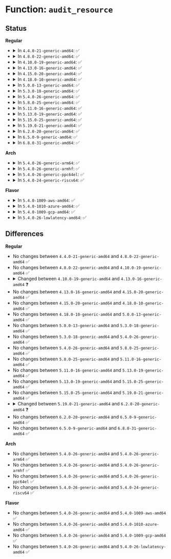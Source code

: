 # Function: <code>audit_resource</code>

## Status
<b>Regular</b>
<ul>
<li>
<details>
<summary>In <code>4.4.0-21-generic-amd64</code>: ✅</summary>

```c
int audit_resource(struct aa_profile * profile, unsigned int resource, long unsigned int value, int error)
```

```json
{
  "name": "audit_resource",
  "collision_type": "Unique Static",
  "inline_type": "No",
  "funcs": [
    {
      "addr": 18446744071582544880,
      "name": "audit_resource",
      "external": false,
      "loc": "security/apparmor/resource.c:50",
      "file": "security/apparmor/resource.c",
      "inline": "seen, unknown",
      "caller_inline": [],
      "caller_func": [
        "security/apparmor/resource.c:aa_task_setrlimit",
        "security/apparmor/resource.c:aa_task_setrlimit"
      ]
    }
  ],
  "symbols": [
    {
      "addr": 18446744071582544880,
      "name": "audit_resource",
      "section": ".text",
      "bind": "STB_LOCAL",
      "size": 147
    }
  ]
}
```
</details>
</li>
<li>
<details>
<summary>In <code>4.8.0-22-generic-amd64</code>: ✅</summary>

```c
int audit_resource(struct aa_profile * profile, unsigned int resource, long unsigned int value, int error)
```

```json
{
  "name": "audit_resource",
  "collision_type": "Unique Static",
  "inline_type": "No",
  "funcs": [
    {
      "addr": 18446744071582785168,
      "name": "audit_resource",
      "external": false,
      "loc": "security/apparmor/resource.c:50",
      "file": "security/apparmor/resource.c",
      "inline": "seen, unknown",
      "caller_inline": [],
      "caller_func": [
        "security/apparmor/resource.c:aa_task_setrlimit",
        "security/apparmor/resource.c:aa_task_setrlimit"
      ]
    }
  ],
  "symbols": [
    {
      "addr": 18446744071582785168,
      "name": "audit_resource",
      "section": ".text",
      "bind": "STB_LOCAL",
      "size": 147
    }
  ]
}
```
</details>
</li>
<li>
<details>
<summary>In <code>4.10.0-19-generic-amd64</code>: ✅</summary>

```c
int audit_resource(struct aa_profile * profile, unsigned int resource, long unsigned int value, int error)
```

```json
{
  "name": "audit_resource",
  "collision_type": "Unique Static",
  "inline_type": "No",
  "funcs": [
    {
      "addr": 18446744071582880560,
      "name": "audit_resource",
      "external": false,
      "loc": "security/apparmor/resource.c:50",
      "file": "security/apparmor/resource.c",
      "inline": "seen, unknown",
      "caller_inline": [],
      "caller_func": [
        "security/apparmor/resource.c:aa_task_setrlimit",
        "security/apparmor/resource.c:aa_task_setrlimit"
      ]
    }
  ],
  "symbols": [
    {
      "addr": 18446744071582880560,
      "name": "audit_resource",
      "section": ".text",
      "bind": "STB_LOCAL",
      "size": 147
    }
  ]
}
```
</details>
</li>
<li>
<details>
<summary>In <code>4.13.0-16-generic-amd64</code>: ✅</summary>

```c
int audit_resource(struct aa_profile * profile, unsigned int resource, long unsigned int value, struct aa_label * peer, const char * info, int error)
```

```json
{
  "name": "audit_resource",
  "collision_type": "Unique Static",
  "inline_type": "No",
  "funcs": [
    {
      "addr": 18446744071582950784,
      "name": "audit_resource",
      "external": false,
      "loc": "security/apparmor/resource.c:56",
      "file": "security/apparmor/resource.c",
      "inline": "seen, unknown",
      "caller_inline": [],
      "caller_func": [
        "security/apparmor/resource.c:aa_task_setrlimit",
        "security/apparmor/resource.c:aa_task_setrlimit"
      ]
    }
  ],
  "symbols": [
    {
      "addr": 18446744071582950784,
      "name": "audit_resource",
      "section": ".text",
      "bind": "STB_LOCAL",
      "size": 171
    }
  ]
}
```
</details>
</li>
<li>
<details>
<summary>In <code>4.15.0-20-generic-amd64</code>: ✅</summary>

```c
int audit_resource(struct aa_profile * profile, unsigned int resource, long unsigned int value, struct aa_label * peer, const char * info, int error)
```

```json
{
  "name": "audit_resource",
  "collision_type": "Unique Static",
  "inline_type": "No",
  "funcs": [
    {
      "addr": 18446744071583112832,
      "name": "audit_resource",
      "external": false,
      "loc": "security/apparmor/resource.c:56",
      "file": "security/apparmor/resource.c",
      "inline": "seen, unknown",
      "caller_inline": [],
      "caller_func": [
        "security/apparmor/resource.c:aa_task_setrlimit",
        "security/apparmor/resource.c:aa_task_setrlimit"
      ]
    }
  ],
  "symbols": [
    {
      "addr": 18446744071583112832,
      "name": "audit_resource",
      "section": ".text",
      "bind": "STB_LOCAL",
      "size": 171
    }
  ]
}
```
</details>
</li>
<li>
<details>
<summary>In <code>4.18.0-10-generic-amd64</code>: ✅</summary>

```c
int audit_resource(struct aa_profile * profile, unsigned int resource, long unsigned int value, struct aa_label * peer, const char * info, int error)
```

```json
{
  "name": "audit_resource",
  "collision_type": "Unique Static",
  "inline_type": "No",
  "funcs": [
    {
      "addr": 18446744071583318080,
      "name": "audit_resource",
      "external": false,
      "loc": "security/apparmor/resource.c:56",
      "file": "security/apparmor/resource.c",
      "inline": "seen, unknown",
      "caller_inline": [],
      "caller_func": [
        "security/apparmor/resource.c:aa_task_setrlimit",
        "security/apparmor/resource.c:aa_task_setrlimit"
      ]
    }
  ],
  "symbols": [
    {
      "addr": 18446744071583318080,
      "name": "audit_resource",
      "section": ".text",
      "bind": "STB_LOCAL",
      "size": 171
    }
  ]
}
```
</details>
</li>
<li>
<details>
<summary>In <code>5.0.0-13-generic-amd64</code>: ✅</summary>

```c
int audit_resource(struct aa_profile * profile, unsigned int resource, long unsigned int value, struct aa_label * peer, const char * info, int error)
```

```json
{
  "name": "audit_resource",
  "collision_type": "Unique Static",
  "inline_type": "No",
  "funcs": [
    {
      "addr": 18446744071583437040,
      "name": "audit_resource",
      "external": false,
      "loc": "security/apparmor/resource.c:56",
      "file": "security/apparmor/resource.c",
      "inline": "seen, unknown",
      "caller_inline": [],
      "caller_func": [
        "security/apparmor/resource.c:aa_task_setrlimit",
        "security/apparmor/resource.c:aa_task_setrlimit"
      ]
    }
  ],
  "symbols": [
    {
      "addr": 18446744071583437040,
      "name": "audit_resource",
      "section": ".text",
      "bind": "STB_LOCAL",
      "size": 171
    }
  ]
}
```
</details>
</li>
<li>
<details>
<summary>In <code>5.3.0-18-generic-amd64</code>: ✅</summary>

```c
int audit_resource(struct aa_profile * profile, unsigned int resource, long unsigned int value, struct aa_label * peer, const char * info, int error)
```

```json
{
  "name": "audit_resource",
  "collision_type": "Unique Static",
  "inline_type": "No",
  "funcs": [
    {
      "addr": 18446744071583622128,
      "name": "audit_resource",
      "external": false,
      "loc": "security/apparmor/resource.c:52",
      "file": "security/apparmor/resource.c",
      "inline": "seen, unknown",
      "caller_inline": [],
      "caller_func": [
        "security/apparmor/resource.c:aa_task_setrlimit",
        "security/apparmor/resource.c:aa_task_setrlimit"
      ]
    }
  ],
  "symbols": [
    {
      "addr": 18446744071583622128,
      "name": "audit_resource",
      "section": ".text",
      "bind": "STB_LOCAL",
      "size": 155
    }
  ]
}
```
</details>
</li>
<li>
<details>
<summary>In <code>5.4.0-26-generic-amd64</code>: ✅</summary>

```c
int audit_resource(struct aa_profile * profile, unsigned int resource, long unsigned int value, struct aa_label * peer, const char * info, int error)
```

```json
{
  "name": "audit_resource",
  "collision_type": "Unique Static",
  "inline_type": "No",
  "funcs": [
    {
      "addr": 18446744071583728304,
      "name": "audit_resource",
      "external": false,
      "loc": "security/apparmor/resource.c:52",
      "file": "security/apparmor/resource.c",
      "inline": "seen, unknown",
      "caller_inline": [],
      "caller_func": [
        "security/apparmor/resource.c:aa_task_setrlimit",
        "security/apparmor/resource.c:aa_task_setrlimit"
      ]
    }
  ],
  "symbols": [
    {
      "addr": 18446744071583728304,
      "name": "audit_resource",
      "section": ".text",
      "bind": "STB_LOCAL",
      "size": 155
    }
  ]
}
```
</details>
</li>
<li>
<details>
<summary>In <code>5.8.0-25-generic-amd64</code>: ✅</summary>

```c
int audit_resource(struct aa_profile * profile, unsigned int resource, long unsigned int value, struct aa_label * peer, const char * info, int error)
```

```json
{
  "name": "audit_resource",
  "collision_type": "Unique Static",
  "inline_type": "No",
  "funcs": [
    {
      "addr": 18446744071584110128,
      "name": "audit_resource",
      "external": false,
      "loc": "security/apparmor/resource.c:52",
      "file": "security/apparmor/resource.c",
      "inline": "seen, unknown",
      "caller_inline": [],
      "caller_func": [
        "security/apparmor/resource.c:aa_task_setrlimit",
        "security/apparmor/resource.c:aa_task_setrlimit"
      ]
    }
  ],
  "symbols": [
    {
      "addr": 18446744071584110128,
      "name": "audit_resource",
      "section": ".text",
      "bind": "STB_LOCAL",
      "size": 155
    }
  ]
}
```
</details>
</li>
<li>
<details>
<summary>In <code>5.11.0-16-generic-amd64</code>: ✅</summary>

```c
int audit_resource(struct aa_profile * profile, unsigned int resource, long unsigned int value, struct aa_label * peer, const char * info, int error)
```

```json
{
  "name": "audit_resource",
  "collision_type": "Unique Static",
  "inline_type": "No",
  "funcs": [
    {
      "addr": 18446744071584229216,
      "name": "audit_resource",
      "external": false,
      "loc": "security/apparmor/resource.c:52",
      "file": "security/apparmor/resource.c",
      "inline": "seen, unknown",
      "caller_inline": [],
      "caller_func": [
        "security/apparmor/resource.c:aa_task_setrlimit",
        "security/apparmor/resource.c:aa_task_setrlimit"
      ]
    }
  ],
  "symbols": [
    {
      "addr": 18446744071584229216,
      "name": "audit_resource",
      "section": ".text",
      "bind": "STB_LOCAL",
      "size": 155
    }
  ]
}
```
</details>
</li>
<li>
<details>
<summary>In <code>5.13.0-19-generic-amd64</code>: ✅</summary>

```c
int audit_resource(struct aa_profile * profile, unsigned int resource, long unsigned int value, struct aa_label * peer, const char * info, int error)
```

```json
{
  "name": "audit_resource",
  "collision_type": "Unique Static",
  "inline_type": "No",
  "funcs": [
    {
      "addr": 18446744071584254272,
      "name": "audit_resource",
      "external": false,
      "loc": "security/apparmor/resource.c:52",
      "file": "security/apparmor/resource.c",
      "inline": "seen, unknown",
      "caller_inline": [],
      "caller_func": [
        "security/apparmor/resource.c:aa_task_setrlimit",
        "security/apparmor/resource.c:aa_task_setrlimit"
      ]
    }
  ],
  "symbols": [
    {
      "addr": 18446744071584254272,
      "name": "audit_resource",
      "section": ".text",
      "bind": "STB_LOCAL",
      "size": 155
    }
  ]
}
```
</details>
</li>
<li>
<details>
<summary>In <code>5.15.0-25-generic-amd64</code>: ✅</summary>

```c
int audit_resource(struct aa_profile * profile, unsigned int resource, long unsigned int value, struct aa_label * peer, const char * info, int error)
```

```json
{
  "name": "audit_resource",
  "collision_type": "Unique Static",
  "inline_type": "No",
  "funcs": [
    {
      "addr": 18446744071584639968,
      "name": "audit_resource",
      "external": false,
      "loc": "security/apparmor/resource.c:52",
      "file": "security/apparmor/resource.c",
      "inline": "seen, unknown",
      "caller_inline": [],
      "caller_func": [
        "security/apparmor/resource.c:aa_task_setrlimit",
        "security/apparmor/resource.c:aa_task_setrlimit"
      ]
    }
  ],
  "symbols": [
    {
      "addr": 18446744071584639968,
      "name": "audit_resource",
      "section": ".text",
      "bind": "STB_LOCAL",
      "size": 155
    }
  ]
}
```
</details>
</li>
<li>
<details>
<summary>In <code>5.19.0-21-generic-amd64</code>: ✅</summary>

```c
int audit_resource(struct aa_profile * profile, unsigned int resource, long unsigned int value, struct aa_label * peer, const char * info, int error)
```

```json
{
  "name": "audit_resource",
  "collision_type": "Unique Static",
  "inline_type": "No",
  "funcs": [
    {
      "addr": 18446744071585296256,
      "name": "audit_resource",
      "external": false,
      "loc": "security/apparmor/resource.c:52",
      "file": "security/apparmor/resource.c",
      "inline": "seen, unknown",
      "caller_inline": [],
      "caller_func": [
        "security/apparmor/resource.c:aa_task_setrlimit",
        "security/apparmor/resource.c:aa_task_setrlimit"
      ]
    }
  ],
  "symbols": [
    {
      "addr": 18446744071585296256,
      "name": "audit_resource",
      "section": ".text",
      "bind": "STB_LOCAL",
      "size": 223
    }
  ]
}
```
</details>
</li>
<li>
<details>
<summary>In <code>6.2.0-20-generic-amd64</code>: ✅</summary>

```c
int audit_resource(const struct cred * subj_cred, struct aa_profile * profile, unsigned int resource, long unsigned int value, struct aa_label * peer, const char * info, int error)
```

```json
{
  "name": "audit_resource",
  "collision_type": "Unique Static",
  "inline_type": "No",
  "funcs": [
    {
      "addr": 18446744071586033520,
      "name": "audit_resource",
      "external": false,
      "loc": "security/apparmor/resource.c:56",
      "file": "security/apparmor/resource.c",
      "inline": "seen, unknown",
      "caller_inline": [],
      "caller_func": [
        "security/apparmor/resource.c:aa_task_setrlimit",
        "security/apparmor/resource.c:aa_task_setrlimit"
      ]
    }
  ],
  "symbols": [
    {
      "addr": 18446744071586033520,
      "name": "audit_resource",
      "section": ".text",
      "bind": "STB_LOCAL",
      "size": 210
    }
  ]
}
```
</details>
</li>
<li>
<details>
<summary>In <code>6.5.0-9-generic-amd64</code>: ✅</summary>

```c
int audit_resource(const struct cred * subj_cred, struct aa_profile * profile, unsigned int resource, long unsigned int value, struct aa_label * peer, const char * info, int error)
```

```json
{
  "name": "audit_resource",
  "collision_type": "Unique Static",
  "inline_type": "No",
  "funcs": [
    {
      "addr": 18446744071586268800,
      "name": "audit_resource",
      "external": false,
      "loc": "security/apparmor/resource.c:56",
      "file": "security/apparmor/resource.c",
      "inline": "seen, unknown",
      "caller_inline": [],
      "caller_func": [
        "security/apparmor/resource.c:aa_task_setrlimit",
        "security/apparmor/resource.c:aa_task_setrlimit"
      ]
    }
  ],
  "symbols": [
    {
      "addr": 18446744071586268800,
      "name": "audit_resource",
      "section": ".text",
      "bind": "STB_LOCAL",
      "size": 191
    }
  ]
}
```
</details>
</li>
<li>
<details>
<summary>In <code>6.8.0-31-generic-amd64</code>: ✅</summary>

```c
int audit_resource(const struct cred * subj_cred, struct aa_profile * profile, unsigned int resource, long unsigned int value, struct aa_label * peer, const char * info, int error)
```

```json
{
  "name": "audit_resource",
  "collision_type": "Unique Static",
  "inline_type": "No",
  "funcs": [
    {
      "addr": 18446744071586525328,
      "name": "audit_resource",
      "external": false,
      "loc": "security/apparmor/resource.c:56",
      "file": "security/apparmor/resource.c",
      "inline": "seen, unknown",
      "caller_inline": [],
      "caller_func": [
        "security/apparmor/resource.c:aa_task_setrlimit",
        "security/apparmor/resource.c:aa_task_setrlimit"
      ]
    }
  ],
  "symbols": [
    {
      "addr": 18446744071586525328,
      "name": "audit_resource",
      "section": ".text",
      "bind": "STB_LOCAL",
      "size": 191
    }
  ]
}
```
</details>
</li>
</ul>
<b>Arch</b>
<ul>
<li>
<details>
<summary>In <code>5.4.0-26-generic-arm64</code>: ✅</summary>

```c
int audit_resource(struct aa_profile * profile, unsigned int resource, long unsigned int value, struct aa_label * peer, const char * info, int error)
```

```json
{
  "name": "audit_resource",
  "collision_type": "Unique Static",
  "inline_type": "No",
  "funcs": [
    {
      "addr": 18446603336495524192,
      "name": "audit_resource",
      "external": false,
      "loc": "security/apparmor/resource.c:52",
      "file": "security/apparmor/resource.c",
      "inline": "seen, unknown",
      "caller_inline": [],
      "caller_func": [
        "security/apparmor/resource.c:aa_task_setrlimit",
        "security/apparmor/resource.c:aa_task_setrlimit"
      ]
    }
  ],
  "symbols": [
    {
      "addr": 18446603336495524192,
      "name": "audit_resource",
      "section": ".text",
      "bind": "STB_LOCAL",
      "size": 216
    }
  ]
}
```
</details>
</li>
<li>
<details>
<summary>In <code>5.4.0-26-generic-armhf</code>: ✅</summary>

```c
int audit_resource(struct aa_profile * profile, unsigned int resource, long unsigned int value, struct aa_label * peer, const char * info, int error)
```

```json
{
  "name": "audit_resource",
  "collision_type": "Unique Static",
  "inline_type": "No",
  "funcs": [
    {
      "addr": 3228890900,
      "name": "audit_resource",
      "external": false,
      "loc": "security/apparmor/resource.c:52",
      "file": "security/apparmor/resource.c",
      "inline": "seen, unknown",
      "caller_inline": [],
      "caller_func": [
        "security/apparmor/resource.c:aa_task_setrlimit",
        "security/apparmor/resource.c:aa_task_setrlimit"
      ]
    }
  ],
  "symbols": [
    {
      "addr": 3228890900,
      "name": "audit_resource",
      "section": ".text",
      "bind": "STB_LOCAL",
      "size": 204
    }
  ]
}
```
</details>
</li>
<li>
<details>
<summary>In <code>5.4.0-26-generic-ppc64el</code>: ✅</summary>

```c
int audit_resource(struct aa_profile * profile, unsigned int resource, long unsigned int value, struct aa_label * peer, const char * info, int error)
```

```json
{
  "name": "audit_resource",
  "collision_type": "Unique Static",
  "inline_type": "No",
  "funcs": [
    {
      "addr": 13835058055289603072,
      "name": "audit_resource",
      "external": false,
      "loc": "security/apparmor/resource.c:52",
      "file": "security/apparmor/resource.c",
      "inline": "seen, unknown",
      "caller_inline": [],
      "caller_func": [
        "security/apparmor/resource.c:aa_task_setrlimit",
        "security/apparmor/resource.c:aa_task_setrlimit"
      ]
    }
  ],
  "symbols": [
    {
      "addr": 13835058055289603072,
      "name": "audit_resource",
      "section": ".text",
      "bind": "STB_LOCAL",
      "size": 272
    }
  ]
}
```
</details>
</li>
<li>
<details>
<summary>In <code>5.4.0-24-generic-riscv64</code>: ✅</summary>

```c
int audit_resource(struct aa_profile * profile, unsigned int resource, long unsigned int value, struct aa_label * peer, const char * info, int error)
```

```json
{
  "name": "audit_resource",
  "collision_type": "Unique Static",
  "inline_type": "No",
  "funcs": [
    {
      "addr": 18446743936274701900,
      "name": "audit_resource",
      "external": false,
      "loc": "security/apparmor/resource.c:52",
      "file": "security/apparmor/resource.c",
      "inline": "seen, unknown",
      "caller_inline": [],
      "caller_func": [
        "security/apparmor/resource.c:aa_task_setrlimit",
        "security/apparmor/resource.c:aa_task_setrlimit"
      ]
    }
  ],
  "symbols": [
    {
      "addr": 18446743936274701900,
      "name": "audit_resource",
      "section": ".text",
      "bind": "STB_LOCAL",
      "size": 172
    }
  ]
}
```
</details>
</li>
</ul>
<b>Flavor</b>
<ul>
<li>
<details>
<summary>In <code>5.4.0-1009-aws-amd64</code>: ✅</summary>

```c
int audit_resource(struct aa_profile * profile, unsigned int resource, long unsigned int value, struct aa_label * peer, const char * info, int error)
```

```json
{
  "name": "audit_resource",
  "collision_type": "Unique Static",
  "inline_type": "No",
  "funcs": [
    {
      "addr": 18446744071583697040,
      "name": "audit_resource",
      "external": false,
      "loc": "security/apparmor/resource.c:52",
      "file": "security/apparmor/resource.c",
      "inline": "seen, unknown",
      "caller_inline": [],
      "caller_func": [
        "security/apparmor/resource.c:aa_task_setrlimit",
        "security/apparmor/resource.c:aa_task_setrlimit"
      ]
    }
  ],
  "symbols": [
    {
      "addr": 18446744071583697040,
      "name": "audit_resource",
      "section": ".text",
      "bind": "STB_LOCAL",
      "size": 155
    }
  ]
}
```
</details>
</li>
<li>
<details>
<summary>In <code>5.4.0-1010-azure-amd64</code>: ✅</summary>

```c
int audit_resource(struct aa_profile * profile, unsigned int resource, long unsigned int value, struct aa_label * peer, const char * info, int error)
```

```json
{
  "name": "audit_resource",
  "collision_type": "Unique Static",
  "inline_type": "No",
  "funcs": [
    {
      "addr": 18446744071583634096,
      "name": "audit_resource",
      "external": false,
      "loc": "security/apparmor/resource.c:52",
      "file": "security/apparmor/resource.c",
      "inline": "seen, unknown",
      "caller_inline": [],
      "caller_func": [
        "security/apparmor/resource.c:aa_task_setrlimit",
        "security/apparmor/resource.c:aa_task_setrlimit"
      ]
    }
  ],
  "symbols": [
    {
      "addr": 18446744071583634096,
      "name": "audit_resource",
      "section": ".text",
      "bind": "STB_LOCAL",
      "size": 155
    }
  ]
}
```
</details>
</li>
<li>
<details>
<summary>In <code>5.4.0-1009-gcp-amd64</code>: ✅</summary>

```c
int audit_resource(struct aa_profile * profile, unsigned int resource, long unsigned int value, struct aa_label * peer, const char * info, int error)
```

```json
{
  "name": "audit_resource",
  "collision_type": "Unique Static",
  "inline_type": "No",
  "funcs": [
    {
      "addr": 18446744071583680816,
      "name": "audit_resource",
      "external": false,
      "loc": "security/apparmor/resource.c:52",
      "file": "security/apparmor/resource.c",
      "inline": "seen, unknown",
      "caller_inline": [],
      "caller_func": [
        "security/apparmor/resource.c:aa_task_setrlimit",
        "security/apparmor/resource.c:aa_task_setrlimit"
      ]
    }
  ],
  "symbols": [
    {
      "addr": 18446744071583680816,
      "name": "audit_resource",
      "section": ".text",
      "bind": "STB_LOCAL",
      "size": 155
    }
  ]
}
```
</details>
</li>
<li>
<details>
<summary>In <code>5.4.0-26-lowlatency-amd64</code>: ✅</summary>

```c
int audit_resource(struct aa_profile * profile, unsigned int resource, long unsigned int value, struct aa_label * peer, const char * info, int error)
```

```json
{
  "name": "audit_resource",
  "collision_type": "Unique Static",
  "inline_type": "No",
  "funcs": [
    {
      "addr": 18446744071583780544,
      "name": "audit_resource",
      "external": false,
      "loc": "security/apparmor/resource.c:52",
      "file": "security/apparmor/resource.c",
      "inline": "seen, unknown",
      "caller_inline": [],
      "caller_func": [
        "security/apparmor/resource.c:aa_task_setrlimit",
        "security/apparmor/resource.c:aa_task_setrlimit"
      ]
    }
  ],
  "symbols": [
    {
      "addr": 18446744071583780544,
      "name": "audit_resource",
      "section": ".text",
      "bind": "STB_LOCAL",
      "size": 155
    }
  ]
}
```
</details>
</li>
</ul>

## Differences
<b>Regular</b>
<ul>
<li>
No changes between <code>4.4.0-21-generic-amd64</code> and <code>4.8.0-22-generic-amd64</code> ✅
</li>
<li>
No changes between <code>4.8.0-22-generic-amd64</code> and <code>4.10.0-19-generic-amd64</code> ✅
</li>
<li>
<details>
<summary>Changed between <code>4.10.0-19-generic-amd64</code> and <code>4.13.0-16-generic-amd64</code> ❓</summary>
<ul>
<li>
<b>Param added. </b>
<code>struct aa_label * peer</code>
</li>
<li>
<b>Param added. </b>
<code>const char * info</code>
</li>
<li>
<b>Param reordered. </b>
<code>profile, resource, value, error</code> ➡️ <code>profile, resource, value, peer, info, error</code>
</li>
</ul>
</details>
</li>
<li>
No changes between <code>4.13.0-16-generic-amd64</code> and <code>4.15.0-20-generic-amd64</code> ✅
</li>
<li>
No changes between <code>4.15.0-20-generic-amd64</code> and <code>4.18.0-10-generic-amd64</code> ✅
</li>
<li>
No changes between <code>4.18.0-10-generic-amd64</code> and <code>5.0.0-13-generic-amd64</code> ✅
</li>
<li>
No changes between <code>5.0.0-13-generic-amd64</code> and <code>5.3.0-18-generic-amd64</code> ✅
</li>
<li>
No changes between <code>5.3.0-18-generic-amd64</code> and <code>5.4.0-26-generic-amd64</code> ✅
</li>
<li>
No changes between <code>5.4.0-26-generic-amd64</code> and <code>5.8.0-25-generic-amd64</code> ✅
</li>
<li>
No changes between <code>5.8.0-25-generic-amd64</code> and <code>5.11.0-16-generic-amd64</code> ✅
</li>
<li>
No changes between <code>5.11.0-16-generic-amd64</code> and <code>5.13.0-19-generic-amd64</code> ✅
</li>
<li>
No changes between <code>5.13.0-19-generic-amd64</code> and <code>5.15.0-25-generic-amd64</code> ✅
</li>
<li>
No changes between <code>5.15.0-25-generic-amd64</code> and <code>5.19.0-21-generic-amd64</code> ✅
</li>
<li>
<details>
<summary>Changed between <code>5.19.0-21-generic-amd64</code> and <code>6.2.0-20-generic-amd64</code> ❓</summary>
<ul>
<li>
<b>Param added. </b>
<code>const struct cred * subj_cred</code>
</li>
<li>
<b>Param reordered. </b>
<code>profile, resource, value, peer, info, error</code> ➡️ <code>subj_cred, profile, resource, value, peer, info, error</code>
</li>
</ul>
</details>
</li>
<li>
No changes between <code>6.2.0-20-generic-amd64</code> and <code>6.5.0-9-generic-amd64</code> ✅
</li>
<li>
No changes between <code>6.5.0-9-generic-amd64</code> and <code>6.8.0-31-generic-amd64</code> ✅
</li>
</ul>
<b>Arch</b>
<ul>
<li>
No changes between <code>5.4.0-26-generic-amd64</code> and <code>5.4.0-26-generic-arm64</code> ✅
</li>
<li>
No changes between <code>5.4.0-26-generic-amd64</code> and <code>5.4.0-26-generic-armhf</code> ✅
</li>
<li>
No changes between <code>5.4.0-26-generic-amd64</code> and <code>5.4.0-26-generic-ppc64el</code> ✅
</li>
<li>
No changes between <code>5.4.0-26-generic-amd64</code> and <code>5.4.0-24-generic-riscv64</code> ✅
</li>
</ul>
<b>Flavor</b>
<ul>
<li>
No changes between <code>5.4.0-26-generic-amd64</code> and <code>5.4.0-1009-aws-amd64</code> ✅
</li>
<li>
No changes between <code>5.4.0-26-generic-amd64</code> and <code>5.4.0-1010-azure-amd64</code> ✅
</li>
<li>
No changes between <code>5.4.0-26-generic-amd64</code> and <code>5.4.0-1009-gcp-amd64</code> ✅
</li>
<li>
No changes between <code>5.4.0-26-generic-amd64</code> and <code>5.4.0-26-lowlatency-amd64</code> ✅
</li>
</ul>
